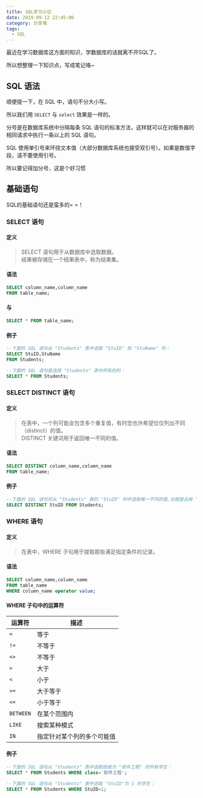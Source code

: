 ```yaml
---
title: SQL学习小记
date: 2019-09-12 22:45:00
category: 分享境
tags:
  - SQL
---
```

最近在学习数据库这方面的知识，学数据库的话就离不开SQL了。

所以想整理一下知识点，写成笔记咯~
## SQL 语法

顺便提一下，在 SQL 中，语句不分大小写。

所以我们用 `SELECT` 与 `select` 效果是一样的。

分号是在数据库系统中分隔每条 SQL 语句的标准方法，这样就可以在对服务器的相同请求中执行一条以上的 SQL 语句。

SQL 使用单引号来环绕文本值（大部分数据库系统也接受双引号）。如果是数值字段，请不要使用引号。

所以要记得加分号，这是个好习惯

## 基础语句

SQL的基础语句还是蛮多的= =！
### SELECT 语句

#### 定义

> SELECT 语句用于从数据库中选取数据。  
> 结果被存储在一个结果表中，称为结果集。

#### 语法

```sql
SELECT column_name,column_name
FROM table_name;
```

#### 与

```sql
SELECT * FROM table_name;
```

#### 例子

```sql
--下面的 SQL 语句从 "Students" 表中选取 "StuID" 和 "StuName" 列：
SELECT StuID,StuName
FROM Students;

--下面的 SQL 语句是选择 "Students" 表中所有的列：
SELECT * FROM Students;
```

### SELECT DISTINCT 语句

#### 定义

> 在表中，一个列可能会包含多个重复值，有时您也许希望仅仅列出不同（distinct）的值。  
> DISTINCT 关键词用于返回唯一不同的值。

#### 语法

```sql
SELECT DISTINCT column_name,column_name
FROM table_name;
```

#### 例子

```sql
--下面的 SQL 语句仅从 "Students" 表的 "StuID" 列中选取唯一不同的值,也就是去掉 "StuID" 列重复值：
SELECT DISTINCT StuID FROM Students;
```

### WHERE 语句

#### 定义

> 在表中，WHERE 子句用于提取那些满足指定条件的记录。

#### 语法

```sql
SELECT column_name,column_name
FROM table_name
WHERE column_name operator value;
```

#### WHERE 子句中的运算符

|运算符|描述|
|---|---|
|`=`|等于|
|`!=`|不等于|
|`<>`|不等于|
|`>`|大于|
|`<`|小于|
|`>=`|大于等于|
|`<=`|小于等于|
|`BETWEEN`|在某个范围内|
|`LIKE`|搜索某种模式|
|`IN`|指定针对某个列的多个可能值|
#### 例子

```sql
--下面的 SQL 语句从 "Students" 表中选取班级为 "软件工程" 的所有学生：
SELECT * FROM Students WHERE class='软件工程';

--下面的 SQL 语句从 "Students" 表中选取 "StuID"为 1 的学生：
SELECT * FROM Students WHERE StuID=1;
```